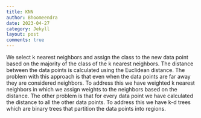 ```yaml
---
title: KNN
author: Bhoomeendra 
date: 2023-04-27
category: Jekyll
layout: post
comments: true
---
```


We select k nearest neighbors and assign the class to the new data point based on the majority of the class of the k nearest neighbors. The distance between the data points is calculated using the Euclidean distance. The problem with this approach is that even when the data points are far away they are considered neighbors. To address this we have weighted k nearest neighbors in which we assign weights to the neighbors based on the distance. The other problem is that for every data point we have calculated the distance to all the other data points. To address this we have k-d trees which are binary trees that partition the data points into regions.